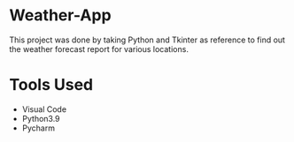 # Weather-App
This project was done by taking Python and Tkinter as reference to find out the weather forecast report for various locations.

# Tools Used
* Visual Code
* Python3.9
* Pycharm
